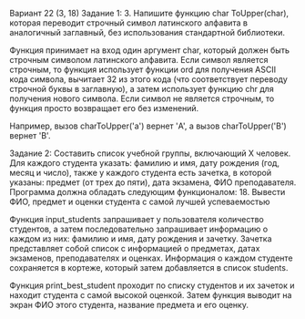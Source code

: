 Вариант 22 (3, 18)
Задание 1:
3. Напишите функцию char ToUpper(char), которая переводит строчный символ латинского алфавита в аналогичный заглавный, без использования стандартной библиотеки.

Функция принимает на вход один аргумент char, который должен быть строчным символом латинского алфавита. Если символ является строчным, то функция использует функции ord для получения ASCII кода символа, вычитает 32 из этого кода (что соответствует переводу строчной буквы в заглавную), а затем использует функцию chr для получения нового символа. Если символ не является строчным, то функция просто возвращает его без изменений. 

Например, вызов charToUpper('a') вернет 'A', а вызов charToUpper('B') вернет 'B'.

Задание 2:
Составить список учебной группы, включающий Х человек. Для каждого студента указать: фамилию и имя, дату рождения (год, месяц и число), также у каждого студента есть зачетка, в которой указаны: предмет (от трех до пяти), дата экзамена, ФИО преподавателя.
Программа должна обладать следующим функционалом:
18.	Вывести ФИО, предмет и оценки студента с самой лучшей успеваемостью

Функция input_students запрашивает у пользователя количество студентов, а затем последовательно запрашивает информацию о каждом из них: фамилию и имя, дату рождения и зачетку. Зачетка представляет собой список с информацией о предметах, датах экзаменов, преподавателях и оценках. Информация о каждом студенте сохраняется в кортеже, который затем добавляется в список students.

Функция print_best_student проходит по списку студентов и их зачеток и находит студента с самой высокой оценкой. Затем функция выводит на экран ФИО этого студента, название предмета и его оценку.
